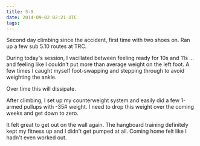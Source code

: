 ```yaml
---
title: 5-9
date: 2014-09-02 02:21 UTC
tags:
---
```


Second day climbing since the accident, first time with two shoes on. Ran up a few sub 5.10 routes at TRC. 

During today's session, I vacillated between feeling ready for 10s and 11s ... and feeling like I couldn't put more than average weight on the left foot. A few times I caught myself foot-swapping and stepping through to avoid weighting the ankle. 

Over time this will dissipate. 

After climbing, I set up my counterweight system and easily did a few 1-armed pullups with -35# weight. I need to drop this weight over the coming weeks and get down to zero. 

It felt great to get out on the wall again. The hangboard training definitely kept my fitness up and I didn't get pumped at all. Coming home felt like I hadn't even worked out.
